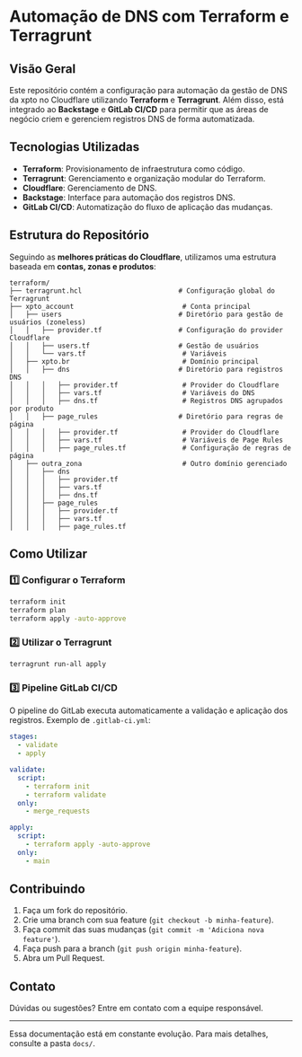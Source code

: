 # Automação de DNS com Terraform e Terragrunt

## Visão Geral
Este repositório contém a configuração para automação da gestão de DNS da xpto no Cloudflare utilizando **Terraform** e **Terragrunt**. Além disso, está integrado ao **Backstage** e **GitLab CI/CD** para permitir que as áreas de negócio criem e gerenciem registros DNS de forma automatizada.

## Tecnologias Utilizadas
- **Terraform**: Provisionamento de infraestrutura como código.
- **Terragrunt**: Gerenciamento e organização modular do Terraform.
- **Cloudflare**: Gerenciamento de DNS.
- **Backstage**: Interface para automação dos registros DNS.
- **GitLab CI/CD**: Automatização do fluxo de aplicação das mudanças.

## Estrutura do Repositório
Seguindo as **melhores práticas do Cloudflare**, utilizamos uma estrutura baseada em **contas, zonas e produtos**:

```plaintext
terraform/
├── terragrunt.hcl                        # Configuração global do Terragrunt
├── xpto_account                           # Conta principal
│   ├── users                             # Diretório para gestão de usuários (zoneless)
│   │   ├── provider.tf                   # Configuração do provider Cloudflare
│   │   ├── users.tf                      # Gestão de usuários
│   │   └── vars.tf                        # Variáveis
│   ├── xpto.br                            # Domínio principal
│   │   ├── dns                           # Diretório para registros DNS
│   │   │   ├── provider.tf                # Provider do Cloudflare
│   │   │   ├── vars.tf                    # Variáveis do DNS
│   │   │   ├── dns.tf                     # Registros DNS agrupados por produto
│   │   ├── page_rules                    # Diretório para regras de página
│   │   │   ├── provider.tf                # Provider do Cloudflare
│   │   │   ├── vars.tf                    # Variáveis de Page Rules
│   │   │   ├── page_rules.tf              # Configuração de regras de página
│   ├── outra_zona                         # Outro domínio gerenciado
│   │   ├── dns
│   │   │   ├── provider.tf
│   │   │   ├── vars.tf
│   │   │   ├── dns.tf
│   │   ├── page_rules
│   │   │   ├── provider.tf
│   │   │   ├── vars.tf
│   │   │   ├── page_rules.tf
```

## Como Utilizar
### 1️⃣ Configurar o Terraform
```sh
terraform init
terraform plan
terraform apply -auto-approve
```

### 2️⃣ Utilizar o Terragrunt
```sh
terragrunt run-all apply
```

### 3️⃣ Pipeline GitLab CI/CD
O pipeline do GitLab executa automaticamente a validação e aplicação dos registros.
Exemplo de `.gitlab-ci.yml`:

```yaml
stages:
  - validate
  - apply

validate:
  script:
    - terraform init
    - terraform validate
  only:
    - merge_requests

apply:
  script:
    - terraform apply -auto-approve
  only:
    - main
```

## Contribuindo
1. Faça um fork do repositório.
2. Crie uma branch com sua feature (`git checkout -b minha-feature`).
3. Faça commit das suas mudanças (`git commit -m 'Adiciona nova feature'`).
4. Faça push para a branch (`git push origin minha-feature`).
5. Abra um Pull Request.

## Contato
Dúvidas ou sugestões? Entre em contato com a equipe responsável.

---
Essa documentação está em constante evolução. Para mais detalhes, consulte a pasta `docs/`.

